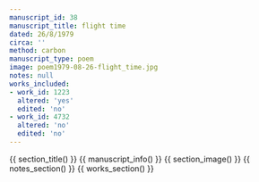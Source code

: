 ```yaml
---
manuscript_id: 38
manuscript_title: flight time
dated: 26/8/1979
circa: ''
method: carbon
manuscript_type: poem
image: poem1979-08-26-flight_time.jpg
notes: null
works_included:
- work_id: 1223
  altered: 'yes'
  edited: 'no'
- work_id: 4732
  altered: 'no'
  edited: 'no'
---
```


{{ section_title() }}
{{ manuscript_info() }}
{{ section_image() }}
{{ notes_section() }}
{{ works_section() }}
